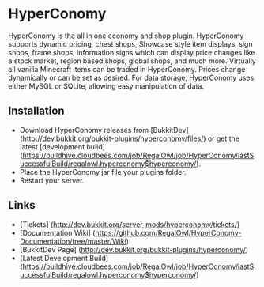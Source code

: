 HyperConomy
===========

HyperConomy is the all in one economy and shop plugin.  HyperConomy supports dynamic pricing, chest shops, Showcase style item displays, sign shops, frame shops, information signs which can display price changes like a stock market, region based shops, global shops, and much more.  Virtually all vanilla Minecraft items can be traded in HyperConomy.  Prices change dynamically or can be set as desired.  For data storage, HyperConomy uses either MySQL or SQLite, allowing easy manipulation of data.

Installation
---------
* Download HyperConomy releases from [BukkitDev] (http://dev.bukkit.org/bukkit-plugins/hyperconomy/files/) or get the latest [development build] (https://buildhive.cloudbees.com/job/RegalOwl/job/HyperConomy/lastSuccessfulBuild/regalowl.hyperconomy$hyperconomy/).
* Place the HyperConomy jar file your plugins folder.
* Restart your server.

Links
---------
* [Tickets] (http://dev.bukkit.org/server-mods/hyperconomy/tickets/)
* [Documentation Wiki] (https://github.com/RegalOwl/HyperConomy-Documentation/tree/master/Wiki)
* [BukkitDev Page] (http://dev.bukkit.org/bukkit-plugins/hyperconomy/)
* [Latest Development Build] (https://buildhive.cloudbees.com/job/RegalOwl/job/HyperConomy/lastSuccessfulBuild/regalowl.hyperconomy$hyperconomy/)